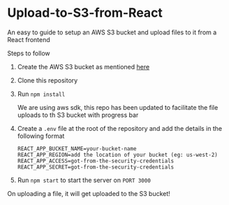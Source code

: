 # Upload-to-S3-from-React

An easy to guide to setup an AWS S3 bucket and upload files to it from a React frontend

Steps to follow

1. Create the AWS S3 bucket as mentioned [here](https://medium.com/p/fbd8f0b26f5/)
2. Clone this repository
3. Run `npm install`

   We are using aws sdk, this repo has been updated to  facilitate the file uploads to th S3 bucket with progress bar
4. Create a `.env` file at the root of the repository and add the details in the following format

    ```
    REACT_APP_BUCKET_NAME=your-bucket-name
    REACT_APP_REGION=add the location of your bucket (eg: us-west-2)
    REACT_APP_ACCESS=got-from-the-security-credentials
    REACT_APP_SECRET=got-from-the-security-credentials
    ```
5. Run `npm start` to start the server on `PORT 3000` 

On uploading a file, it will get uploaded to the S3 bucket!

